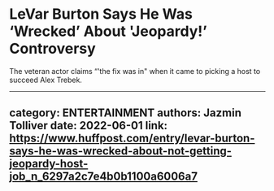 # LeVar Burton Says He Was ‘Wrecked’ About 'Jeopardy!’ Controversy

The veteran actor claims “'the fix was in" when it came to picking a host to succeed Alex Trebek.

---
category: ENTERTAINMENT
authors: Jazmin Tolliver
date: 2022-06-01
link: https://www.huffpost.com/entry/levar-burton-says-he-was-wrecked-about-not-getting-jeopardy-host-job_n_6297a2c7e4b0b1100a6006a7
---
